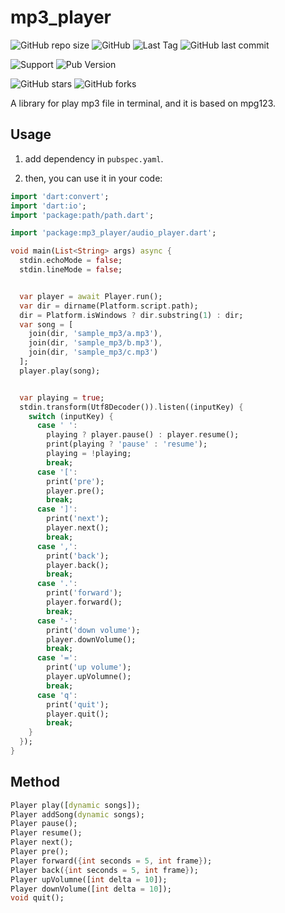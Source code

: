 # mp3_player

![GitHub repo size](https://img.shields.io/github/repo-size/anhoder/mp3_player)
![GitHub](https://img.shields.io/github/license/anhoder/mp3_player)
![Last Tag](https://badgen.net/github/tag/anhoder/mp3_player)
![GitHub last commit](https://badgen.net/github/last-commit/anhoder/mp3_player)

![Support](https://badgen.net/pub/dart-platform/mp3_player)
![Pub Version](https://img.shields.io/pub/v/mp3_player)


![GitHub stars](https://img.shields.io/github/stars/anhoder/mp3_player?style=social)
![GitHub forks](https://img.shields.io/github/forks/anhoder/mp3_player?style=social)

A library for play mp3 file in terminal, and it is based on mpg123.

## Usage

1. add dependency in `pubspec.yaml`.

2. then, you can use it in your code:

```dart
import 'dart:convert';
import 'dart:io';
import 'package:path/path.dart';

import 'package:mp3_player/audio_player.dart';

void main(List<String> args) async {
  stdin.echoMode = false;
  stdin.lineMode = false;


  var player = await Player.run();
  var dir = dirname(Platform.script.path);
  dir = Platform.isWindows ? dir.substring(1) : dir;
  var song = [
    join(dir, 'sample_mp3/a.mp3'),
    join(dir, 'sample_mp3/b.mp3'),
    join(dir, 'sample_mp3/c.mp3')
  ];
  player.play(song);


  var playing = true;
  stdin.transform(Utf8Decoder()).listen((inputKey) {
    switch (inputKey) {
      case ' ':
        playing ? player.pause() : player.resume();
        print(playing ? 'pause' : 'resume');
        playing = !playing;
        break;
      case '[':
        print('pre');
        player.pre();
        break;
      case ']':
        print('next');
        player.next();
        break;
      case ',':
        print('back');
        player.back();
        break;
      case '.':
        print('forward');
        player.forward();
        break;
      case '-':
        print('down volume');
        player.downVolume();
        break;
      case '=':
        print('up volume');
        player.upVolumne();
        break;
      case 'q':
        print('quit');
        player.quit();
        break;
    }
  });
}

```


## Method

```dart
Player play([dynamic songs]);
Player addSong(dynamic songs);
Player pause();
Player resume();
Player next();
Player pre();
Player forward({int seconds = 5, int frame});
Player back({int seconds = 5, int frame});
Player upVolumne([int delta = 10]);
Player downVolume([int delta = 10]);
void quit();
```
